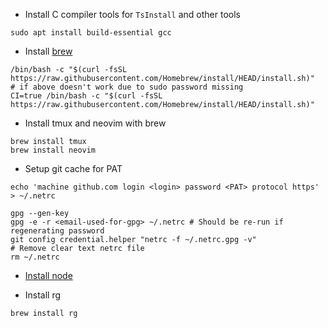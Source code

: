 - Install C compiler tools for `TsInstall` and other tools

```
sudo apt install build-essential gcc
```

- Install [brew](https://brew.sh)

```
/bin/bash -c "$(curl -fsSL https://raw.githubusercontent.com/Homebrew/install/HEAD/install.sh)"
# if above doesn't work due to sudo password missing
CI=true /bin/bash -c "$(curl -fsSL https://raw.githubusercontent.com/Homebrew/install/HEAD/install.sh)"
```

- Install tmux and neovim with brew

```
brew install tmux
brew install neovim
```

- Setup git cache for PAT

```
echo 'machine github.com login <login> password <PAT> protocol https' > ~/.netrc

gpg --gen-key
gpg -e -r <email-used-for-gpg> ~/.netrc # Should be re-run if regenerating password
git config credential.helper "netrc -f ~/.netrc.gpg -v"
# Remove clear text netrc file
rm ~/.netrc
```

- [Install node](./install/node.linux.sh)

- Install rg

```
brew install rg
```
